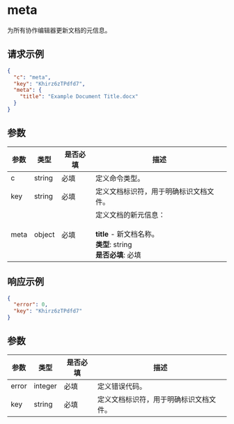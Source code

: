 ﻿# meta

为所有协作编辑器更新文档的元信息。

## 请求示例

``` json
{
  "c": "meta",
  "key": "Khirz6zTPdfd7",
  "meta": {
    "title": "Example Document Title.docx"
  }
}
```

## 参数

| 参数 | 类型   | 是否必填 | 描述                                                                                                                                   |
| --------- | ------ | -------- | --------------------------------------------------------------------------------------------------------------------------------------------- |
| c         | string | 必填 | 定义命令类型。                                                                                                                     |
| key       | string | 必填 | 定义文档标识符，用于明确标识文档文件。                                                             |
| meta      | object | 必填 | 定义文档的新元信息：<br /><br />**title** - 新文档名称。<br />**类型**: string<br />**是否必填**: 必填 |

## 响应示例

``` json
{
  "error": 0,
  "key": "Khirz6zTPdfd7"
}
```

## 参数

| 参数 | 类型    | 是否必填 | 描述                                                                       |
| --------- | ------- | -------- | --------------------------------------------------------------------------------- |
| error     | integer | 必填 | 定义错误代码。                                                            |
| key       | string  | 必填 | 定义文档标识符，用于明确标识文档文件。 |
